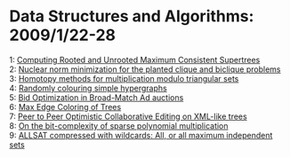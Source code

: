# Data Structures and Algorithms: 2009/1/22-28  
1: [Computing Rooted and Unrooted Maximum Consistent Supertrees](https://doi.org/10.48550/arXiv.0901.3299)  
2: [Nuclear norm minimization for the planted clique and biclique problems](https://doi.org/10.48550/arXiv.0901.3348)  
3: [Homotopy methods for multiplication modulo triangular sets](https://doi.org/10.48550/arXiv.0901.3657)  
4: [Randomly colouring simple hypergraphs](https://doi.org/10.48550/arXiv.0901.3699)  
5: [Bid Optimization in Broad-Match Ad auctions](https://doi.org/10.48550/arXiv.0901.3754)  
6: [Max Edge Coloring of Trees](https://doi.org/10.48550/arXiv.0901.4002)  
7: [Peer to Peer Optimistic Collaborative Editing on XML-like trees](https://doi.org/10.48550/arXiv.0901.4201)  
8: [On the bit-complexity of sparse polynomial multiplication](https://doi.org/10.48550/arXiv.0901.4323)  
9: [ALLSAT compressed with wildcards: All, or all maximum independent sets](https://doi.org/10.48550/arXiv.0901.4417)  